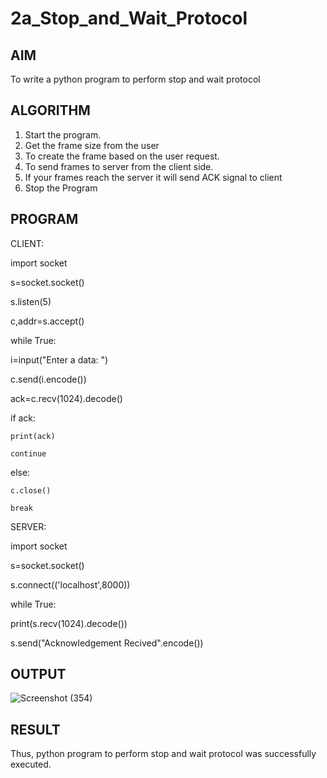 # 2a_Stop_and_Wait_Protocol
## AIM 
To write a python program to perform stop and wait protocol
## ALGORITHM
1. Start the program.
2. Get the frame size from the user
3. To create the frame based on the user request.
4. To send frames to server from the client side.
5. If your frames reach the server it will send ACK signal to client
6. Stop the Program
## PROGRAM
CLIENT:

import socket

s=socket.socket()

s.listen(5)

c,addr=s.accept()

while True:

 i=input("Enter a data: ")
 
 c.send(i.encode())
 
 ack=c.recv(1024).decode()
 
 if ack:
 
    print(ack)
    
    continue
    
 else:
 
    c.close()
    
    break

SERVER:

import socket

s=socket.socket()

s.connect(('localhost',8000))

while True:

 print(s.recv(1024).decode())
 
 s.send("Acknowledgement Recived".encode())
 
## OUTPUT
![Screenshot (354)](https://github.com/user-attachments/assets/f90180ec-e279-45d4-991b-eab484bb1ab6)

## RESULT
Thus, python program to perform stop and wait protocol was successfully executed.
